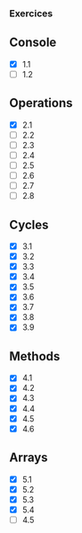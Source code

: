 ### Exercices

## Console
- [x] 1.1
- [ ] 1.2

## Operations
- [x] 2.1
- [ ] 2.2
- [ ] 2.3
- [ ] 2.4
- [ ] 2.5
- [ ] 2.6
- [ ] 2.7
- [ ] 2.8

## Cycles
- [x] 3.1
- [x] 3.2
- [x] 3.3
- [x] 3.4
- [x] 3.5
- [x] 3.6
- [x] 3.7
- [x] 3.8
- [x] 3.9

## Methods
- [x] 4.1
- [x] 4.2
- [x] 4.3
- [x] 4.4
- [x] 4.5
- [x] 4.6

## Arrays
- [x] 5.1
- [x] 5.2
- [x] 5.3
- [x] 5.4
- [ ] 4.5
